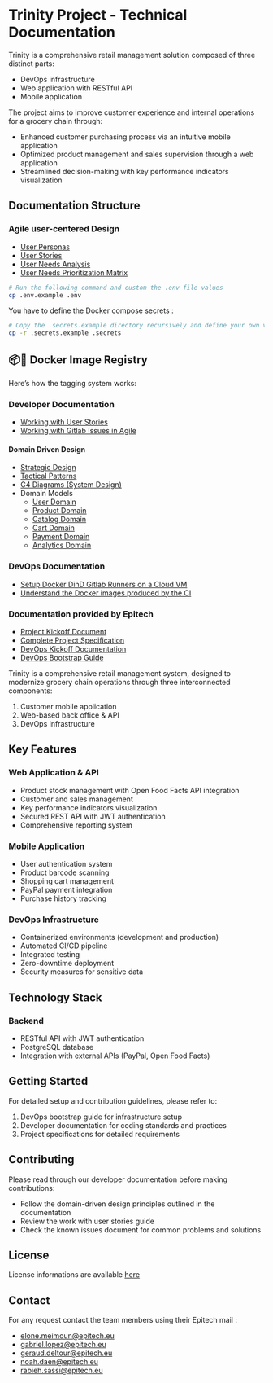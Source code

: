 # Trinity Project - Technical Documentation

Trinity is a comprehensive retail management solution composed of three distinct parts:
- DevOps infrastructure
- Web application with RESTful API
- Mobile application

The project aims to improve customer experience and internal operations for a grocery chain through:
- Enhanced customer purchasing process via an intuitive mobile application
- Optimized product management and sales supervision through a web application
- Streamlined decision-making with key performance indicators visualization

## Documentation Structure

### Agile user-centered Design
- [User Personas](docs/user_personas.md)
- [User Stories](docs/user_stories.md)
- [User Needs Analysis](docs/user_needs.md)
- [User Needs Prioritization Matrix](docs/user_needs_priorization_matrix.md)

```bash
# Run the following command and custom the .env file values
cp .env.example .env
```

You have to define the Docker compose secrets :

```bash
# Copy the .secrets.example directory recursively and define your own values
cp -r .secrets.example .secrets
```

## 📦🐋 Docker Image Registry
Here’s how the tagging system works:

### Developer Documentation
- [Working with User Stories](docs/developeur/work_with_user_stories.md)
- [Working with Gitlab Issues in Agile](docs/developeur/issues.md)
#### Domain Driven Design
- [Strategic Design](docs/developeur/domain_driven_design/1_strategic_design.md)
- [Tactical Patterns](docs/developeur/domain_driven_design/3_tactical_patterns.md)
- [C4 Diagrams (System Design)](docs/developeur/domain_driven_design/2_c4_diagrams.md)
- Domain Models
    - [User Domain](docs/developeur/domain_driven_design/4_domain_models/user_domain.md)
    - [Product Domain](docs/developeur/domain_driven_design/4_domain_models/product_domain.md)
    - [Catalog Domain](docs/developeur/domain_driven_design/4_domain_models/catalog_domain.md)
    - [Cart Domain](docs/developeur/domain_driven_design/4_domain_models/cart_domain.md) 
    - [Payment Domain](docs/developeur/domain_driven_design/4_domain_models/payment_domain.md)
    - [Analytics Domain](docs/developeur/domain_driven_design/4_domain_models/analytics_domain.md)


### DevOps Documentation
- [Setup Docker DinD Gitlab Runners on a Cloud VM](docs/devops/setup_gitlab_runners.md)
- [Understand the Docker images produced by the CI](docs/devops/docker_images.md)

### Documentation provided by Epitech
- [Project Kickoff Document](docs/project/T-DEV-70x-kickoff.pdf)
- [Complete Project Specification](docs/project/T-DEV-70x-project.pdf)
- [DevOps Kickoff Documentation](docs/devops/T-DEV-701-devOps_kickoff.pdf)
- [DevOps Bootstrap Guide](docs/devops/T-DEV-701-devOps_bootstrap.pdf)

Trinity is a comprehensive retail management system, designed to modernize grocery chain operations through three interconnected components:
1. Customer mobile application
2. Web-based back office & API
3. DevOps infrastructure

## Key Features

### Web Application & API
- Product stock management with Open Food Facts API integration
- Customer and sales management
- Key performance indicators visualization
- Secured REST API with JWT authentication
- Comprehensive reporting system

### Mobile Application
- User authentication system
- Product barcode scanning
- Shopping cart management
- PayPal payment integration
- Purchase history tracking

### DevOps Infrastructure
- Containerized environments (development and production)
- Automated CI/CD pipeline
- Integrated testing
- Zero-downtime deployment
- Security measures for sensitive data

## Technology Stack

### Backend
- RESTful API with JWT authentication
- PostgreSQL database
- Integration with external APIs (PayPal, Open Food Facts)



## Getting Started

For detailed setup and contribution guidelines, please refer to:
1. DevOps bootstrap guide for infrastructure setup
2. Developer documentation for coding standards and practices
3. Project specifications for detailed requirements

## Contributing

Please read through our developer documentation before making contributions:
- Follow the domain-driven design principles outlined in the documentation
- Review the work with user stories guide
- Check the known issues document for common problems and solutions

## License

License informations are available [here](LICENSE.md)

## Contact

For any request contact the team members using their Epitech mail :

- elone.meimoun@epitech.eu
- gabriel.lopez@epitech.eu
- geraud.deltour@epitech.eu
- noah.daen@epitech.eu
- rabieh.sassi@epitech.eu